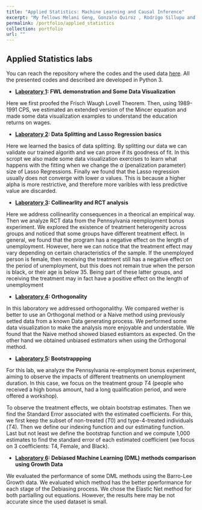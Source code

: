 ```yaml
---
title: "Applied Statistics: Machine Learning and Causal Inference"
excerpt: "My fellows Melani Geng, Gonzalo Quiroz , Rodrigo Sillupu and I replicated all the Python scripts from the Applied Statistics course in the Social Sciences Faculty of the PUCP."
permalink: /portfolio/applied_statistics
collection: portfolio
url: ""
---
```

## Applied Statistics labs

You can reach the repository where the codes and the used data [here](https://github.com/DiegoDelgadoD/AppliedStatisticsPUCPGroup7). All the presented codes and described are developed in Python 3.


* **[Laboratory 1](https://github.com/DiegoDelgadoD/AppliedStatisticsPUCPGroup7/blob/main/group7_lab1_python.ipynb): FWL demonstration and Some Data Visualization**

Here we first proofed the Frisch Waugh Lovell Theorem. Then, using 1989-1991 CPS,  we estimated an extended version of the Mincer equation and made some data visualization examples to understand the education returns on wages.



* **[Laboratory 2](https://github.com/DiegoDelgadoD/AppliedStatisticsPUCPGroup7/blob/main/group7_lab2_Python.ipynb): Data Splitting and Lasso Regression basics**

Here we learned the basics of data splitting. By splitting our data we can validate our trained algorith and we can prove if its goodness of fit. In this scropt we also made some data visualization exercises to learn what happens with the fitting when we change the $\alpha$ (penalization parameter) size of Lasso Regressions. Finally we found that the Lasso regression usually does not converge with lower $\alpha$ values. This is because a higher alpha is more restrictive, and therefore more varibles with less predictive value are discarded.

* **[Laboratory 3](https://github.com/DiegoDelgadoD/AppliedStatisticsPUCPGroup7/blob/main/group7_lab3_Python.ipynb): Collinearlity and RCT analysis**

Here we address  collinearlity consequences in a theorical an empirical way. Then we analyze RCT data from the Pennsylvania reemployment bonus experiment. We explored the existence of treatment heterogenity across groups  and noticed that some groups have different treatment effect. In general, we found that the program has a negative effect on the length of unemployment. However, here we can notice that the treatment effect may vary depending on certain characteristics of the sample. If the unemployed person is female, then receiving the treatment still has a negative effect on the period of unemployment, but this does not remain true when the person is black, or their age is below 35. Being part of these latter groups, and receiving the treatment may in fact have a positive effect on the length of unemployment

* **[Laboratory 4](https://github.com/DiegoDelgadoD/AppliedStatisticsPUCPGroup7/blob/main/group7_lab4_Python.ipynb): Orthogonality**

In this laboratory we addressed orthogonalithy. We compared wether is better to use an Orthogonal method or a Naive method using previously setted data from a known Data generating process. We performed some data visualization to make the analysis more enjoyable and understable. We found that the Naive method showed biased estiamtors as expected. On the other hand we obtained unbiased estimators when using the Orthogonal method. 

* **[Laboratory 5](https://github.com/DiegoDelgadoD/AppliedStatisticsPUCPGroup7/blob/main/group7_lab3_Python.ipynb): Bootstrappping**

For this lab, we analyze the Pennsylvania re-employment bonus experiment, aiming to observe the impacts of different treatments on unemployment duration. In this case, we focus on the treatment group $T4$ (people who received a high bonus amount, had a long qualification period, and were offered a workshop). 

To observe the treatment effects, we obtain bootstrap estimates. Then we find the Standard Error associated with the estimated coefficients. For this, we first keep the subset of non-treated ($T0$) and type-4-treated individuals ($T4$). Then we define our indexing function and our estimating function. Last but not least we define the bootstrap function and we compute 1,000 estimates to find the standard error of each estimated coefficient (we focus on 3 coefficients: T4, Female, and Black).

* **[Laboratory 6](https://github.com/DiegoDelgadoD/AppliedStatisticsPUCPGroup7/blob/main/group7_lab6_python.ipynb): Debiased Machine Learning (DML) methods comparison using Growth Data**

We evaluated the performance of some DML methods using the Barro-Lee Growth data. We evaluated which method has the better pperformance for each stage of the Debiasing process. We chose the Elastic Net method for both partialling out equations. However, the results here may be not accurate since the used dataset is small.

